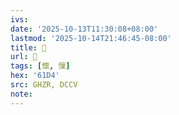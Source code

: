 ```yaml
---
ivs:
date: '2025-10-13T11:30:08+08:00'
lastmod: '2025-10-14T21:46:45-08:00'
title: 󰤣
url: 󰤣
tags: [懔, 懍]
hex: '61D4'
src: GHZR, DCCV
note:
---
```

